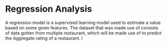 # Regression Analysis
A regression model is a supervised learning model used to estimate a value based on some given features.
The dataset that was made use of consists of data gotten from multiple restaurant, which will be made use of to predict the Aggregate rating of a restaurant.
I

